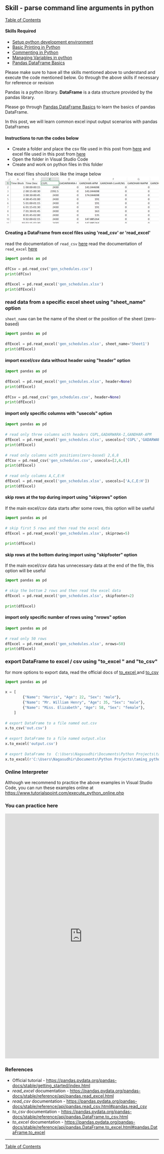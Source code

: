 ## Skill - parse command line arguments in python
[Table of Contents](https://nagasudhir.blogspot.com/2020/04/taming-python-table-of-contents.html)

#### Skills Required
* [Setup python development environment](https://nagasudhir.blogspot.com/2020/04/setup-python-development-environment_14.html)
* [Basic Printing in Python](https://nagasudhir.blogspot.com/2020/04/basic-printing-in-python.html)
* [Commenting in Python](https://nagasudhir.blogspot.com/2020/04/comments-in-python.html)
* [Managing Variables in python](https://nagasudhir.blogspot.com/2020/04/managing-variables-in-python.html)
* [Pandas DataFrame Basics](https://nagasudhir.blogspot.com/2020/05/pandas-dataframe-basics.html)

Please make sure to have all the skills mentioned above to understand and execute the code mentioned below. Go through the above skills if necessary for reference or revision

Pandas is a python library.
**DataFrame** is a data structure provided by the pandas library.

Please go through [Pandas DataFrame Basics](https://nagasudhir.blogspot.com/2020/05/pandas-dataframe-basics.html) to learn the basics of pandas DataFrame.

In this post, we will learn common excel input output scenarios with pandas DataFrames

#### Instructions to run the codes below
* Create a folder and place the csv file used in this post from [here](https://github.com/nagasudhirpulla/taming_python/raw/master/blog/skills/assets/data/gen_schedules.csv) and excel file used in this post from [here](https://github.com/nagasudhirpulla/taming_python/raw/master/blog/skills/assets/data/gen_schedules.xlsx)
* Open the folder in Visual Studio Code
* Create and work on python files in this folder

The excel files should look like the image below 
![excel_file_illustration](https://github.com/nagasudhirpulla/taming_python/raw/master/blog/skills/assets/img/all_gen_data.png)

#### Creating a DataFrame from excel files using 'read_csv' or 'read_excel'
read the documentation of `read_csv` [here](https://pandas.pydata.org/pandas-docs/stable/reference/api/pandas.read_csv.html)
read the documentation of `read_excel` [here](https://pandas.pydata.org/pandas-docs/stable/reference/api/pandas.read_excel.html)
```python
import pandas as pd

dfCsv = pd.read_csv('gen_schedules.csv')
print(dfCsv)

dfExcel = pd.read_excel('gen_schedules.xlsx')
print(dfExcel)
```

### read data from a specific excel sheet using "sheet_name" option
`sheet_name` can be the name of the sheet or the position of the sheet (zero-based)
```python
import pandas as pd

dfExcel = pd.read_excel('gen_schedules.xlsx', sheet_name='Sheet1')
print(dfExcel)
```

#### import excel/csv data without header using "header" option
```python
import pandas as pd

dfExcel = pd.read_excel('gen_schedules.xlsx', header=None)
print(dfExcel)

dfCsv = pd.read_csv('gen_schedules.csv', header=None)
print(dfExcel)
```

#### import only specific columns with "usecols" option
```python
import pandas as pd

# read only three columns with headers CGPL,GADARWARA-I,GANDHAR-APM
dfExcel = pd.read_excel('gen_schedules.xlsx', usecols=['CGPL','GADARWARA-I','GANDHAR-APM'])
print(dfExcel)

# read only columns with positions(zero-based) 2,6,8
dfCsv = pd.read_csv('gen_schedules.csv', usecols=[2,6,8])
print(dfExcel)

# read only columns A,C,E:H
dfExcel = pd.read_excel('gen_schedules.xlsx', usecols=['A,C,E:H'])
print(dfExcel)
```
#### skip rows at the top during import using "skiprows" option
If the main excel/csv data starts after some rows, this option will be useful
```python
import pandas as pd

# skip first 5 rows and then read the excel data
dfExcel = pd.read_excel('gen_schedules.xlsx', skiprows=5)

print(dfExcel)
```

#### skip rows at the bottom during import using "skipfooter" option
If the main excel/csv data has unnecessary data at the end of the file, this option will be useful
```python
import pandas as pd

# skip the bottom 2 rows and then read the excel data
dfExcel = pd.read_excel('gen_schedules.xlsx', skipfooter=2)

print(dfExcel)
```

#### import only specific number of rows using "nrows" option
```python
import pandas as pd

# read only 50 rows
dfExcel = pd.read_excel('gen_schedules.xlsx', nrows=50)
print(dfExcel)
```

### export DataFrame to excel / csv using "to_excel " and "to_csv"
for more options to export data, read the official docs of [to_excel ](https://pandas.pydata.org/pandas-docs/stable/reference/api/pandas.DataFrame.to_excel.html#pandas.DataFrame.to_excel) and [to_csv](https://pandas.pydata.org/pandas-docs/stable/reference/api/pandas.DataFrame.to_csv.html)
```python
import pandas as pd

x = [
        {"Name": "Harris", "Age": 22, "Sex": "male"},
        {"Name": "Mr. William Henry", "Age": 35, "Sex": "male"},
        {"Name": "Miss. Elizabeth", "Age": 58, "Sex": "female"},
    ]

# export DataFrame to a file named out.csv
x.to_csv('out.csv')

# export DataFrame to a file named output.xlsx
x.to_excel('output.csv')

# export DataFrame to  C:\Users\Nagasudhir\Documents\Python Projects\taming_python\data.xlsx
x.to_excel(r'C:\Users\Nagasudhir\Documents\Python Projects\taming_python\data.xlsx')
```

### Online Interpreter
Although we recommend to practice the above examples in Visual Studio Code, you can run these examples online at https://www.tutorialspoint.com/execute_python_online.php

### You can practice here

<iframe height="800px" width="100%" src="https://repl.it/repls/UnfitUnsteadyExpertise?lite=true" scrolling="no" frameborder="no" allowtransparency="true" allowfullscreen="true" sandbox="allow-forms allow-pointer-lock allow-popups allow-same-origin allow-scripts allow-modals"></iframe>

### References
* Official tutorial - https://pandas.pydata.org/pandas-docs/stable/getting_started/index.html
* *read_excel* documentation - https://pandas.pydata.org/pandas-docs/stable/reference/api/pandas.read_excel.html
*  *read_csv* documentation - https://pandas.pydata.org/pandas-docs/stable/reference/api/pandas.read_csv.html#pandas.read_csv
* *to_csv* documentation - https://pandas.pydata.org/pandas-docs/stable/reference/api/pandas.DataFrame.to_csv.html
* *to_excel* documentation - https://pandas.pydata.org/pandas-docs/stable/reference/api/pandas.DataFrame.to_excel.html#pandas.DataFrame.to_excel

<hr/>

[Table of Contents](https://nagasudhir.blogspot.com/2020/04/taming-python-table-of-contents.html)



<!--stackedit_data:
eyJoaXN0b3J5IjpbLTEzOTMyNDY2ODRdfQ==
-->